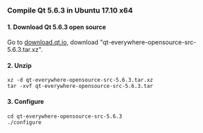 ### Compile Qt 5.6.3 in Ubuntu 17.10 x64
#### 1. Download Qt 5.6.3 open source
Go to [download.qt.io](https://download.qt.io/official_releases/qt/5.6/5.6.3/single/), download "qt-everywhere-opensource-src-5.6.3.tar.xz".
#### 2. Unzip
```
xz -d qt-everywhere-opensource-src-5.6.3.tar.xz
tar -xvf qt-everywhere-opensource-src-5.6.3.tar
```
#### 3. Configure
```
cd qt-everywhere-opensource-src-5.6.3
./configure
```
